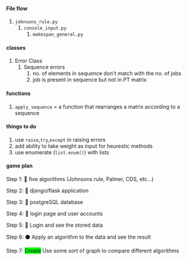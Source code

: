 <style type="text/css">
.create {background-color: #00FF00;}
.action {background-color: #FFFF00;}
</style>
<!---
<span class="action">Action</span>
<span class="create">Create</span>
-->

#### File flow
1. `johnsons_rule.py`
	1. `console_input.py`
		1. `makespan_general.py`

#### classes
1. Error Class
	1. Sequence errors
		1. no. of elements in sequence don't match with the no. of jobs
		1. job is present in sequence but not in PT matrix 

#### functions
1. `apply_sequence` = a function that rearranges a matrix according to a sequence

#### things to do
1. use `raise`,`try`,`except` in raising errors
2. add ability to take weight as input for heurestic methods
3. use enumerate (`list.enum()`) with lists

#### game plan
Step 1: :red_circle: five algorithms (Johnsons rule, Palmer, CDS, etc...)

Step 2: :large_orange_diamond: django/flask application

Step 3: :red_circle: postgreSQL database

Step 4: :large_orange_diamond: login page and user accounts

Step 5: :large_orange_diamond: Login and see the stored data

Step 6: :black_circle: Apply an algorithm to the data and see the result

Step 7: <span class="create">Create</span> Use some sort of graph to compare different algorithms
